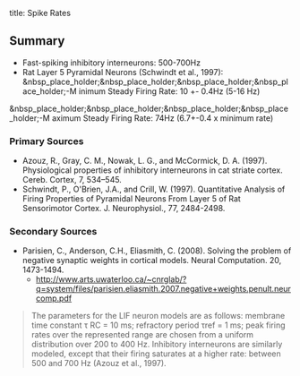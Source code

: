 title: Spike Rates

## Summary

  * Fast-spiking inhibitory interneurons: 500-700Hz
  * Rat Layer 5 Pyramidal Neurons (Schwindt et al., 1997):
&nbsp_place_holder;&nbsp_place_holder;&nbsp_place_holder;&nbsp_place_holder;-M
inimum Steady Firing Rate: 10 +- 0.4Hz (5-16 Hz)

&nbsp_place_holder;&nbsp_place_holder;&nbsp_place_holder;&nbsp_place_holder;-M
aximum Steady Firing Rate: 74Hz (6.7+-0.4 x minimum rate)

### Primary Sources

  * Azouz, R., Gray, C. M., Nowak, L. G., and McCormick, D. A. (1997). Physiological properties of inhibitory interneurons in cat striate cortex. Cereb. Cortex, 7, 534–545.
  * Schwindt, P., O'Brien, J.A., and Crill, W. (1997). Quantitative Analysis of Firing Properties of Pyramidal Neurons From Layer 5 of Rat Sensorimotor Cortex. J. Neurophysiol., 77, 2484-2498.

### Secondary Sources

  * Parisien, C., Anderson, C.H., Eliasmith, C. (2008). Solving the problem of negative synaptic weights in cortical models. Neural Computation. 20, 1473-1494.
    * http://www.arts.uwaterloo.ca/~cnrglab/?q=system/files/parisien.eliasmith.2007.negative+weights.penult.neurcomp.pdf

> The parameters for the LIF neuron models are as follows: membrane time
constant τ RC = 10 ms; refractory period τref = 1 ms; peak firing rates over
the represented range are chosen from a uniform distribution over 200 to 400
Hz. Inhibitory interneurons are similarly modeled, except that their firing
saturates at a higher rate: between 500 and 700 Hz (Azouz et al., 1997).
